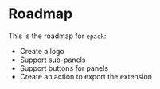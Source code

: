 # Roadmap

This is the roadmap for `epack`:

- Create a logo
- Support sub-panels
- Support buttons for panels
- Create an action to export the extension
